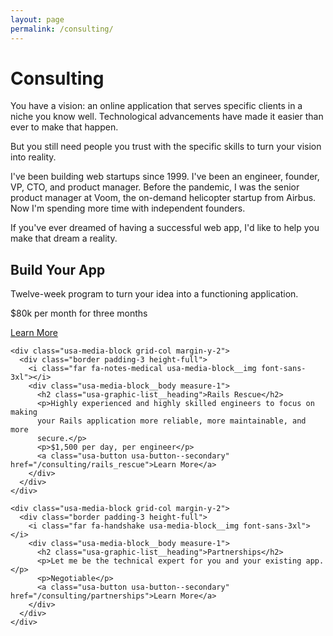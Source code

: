```yaml
---
layout: page
permalink: /consulting/
---
```

# Consulting

You have a vision:
an online application
that serves specific clients
in a niche
you know well.
Technological advancements have made it
easier than ever
to make that happen.

But you still need
people you trust
with the specific skills
to turn your vision
into reality.

I've been building
web startups
since 1999.
I've been an engineer, founder, VP, CTO, and product manager.
Before the pandemic,
I was the senior product manager
at Voom,
the on-demand helicopter startup
from Airbus.
Now I'm spending
more time
with independent founders.

If you've ever dreamed
of having a successful web app,
I'd like
to help
you make
that dream
a reality.

  <div class="grid-row flex-column">
    <div class="usa-media-block grid-col margin-y-2">
      <div class="border padding-3 height-full">
        <i class="far fa-hammer usa-media-block__img font-sans-3xl"></i>
        <div class="usa-media-block__body measure-1">
          <h2 class="usa-graphic-list__heading">Build Your App</h2>
          <p>Twelve-week program to turn your idea into a functioning application.</p>
          <p>$80k per month for three months</p>
          <a class="usa-button usa-button--secondary" href="/consulting/build_your_app">Learn More</a>
        </div>
      </div>
    </div>

    <div class="usa-media-block grid-col margin-y-2">
      <div class="border padding-3 height-full">
        <i class="far fa-notes-medical usa-media-block__img font-sans-3xl"></i>
        <div class="usa-media-block__body measure-1">
          <h2 class="usa-graphic-list__heading">Rails Rescue</h2>
          <p>Highly experienced and highly skilled engineers to focus on making
          your Rails application more reliable, more maintainable, and more
          secure.</p>
          <p>$1,500 per day, per engineer</p>
          <a class="usa-button usa-button--secondary" href="/consulting/rails_rescue">Learn More</a>
        </div>
      </div>
    </div>

    <div class="usa-media-block grid-col margin-y-2">
      <div class="border padding-3 height-full">
        <i class="far fa-handshake usa-media-block__img font-sans-3xl"></i>
        <div class="usa-media-block__body measure-1">
          <h2 class="usa-graphic-list__heading">Partnerships</h2>
          <p>Let me be the technical expert for you and your existing app.</p>
          <p>Negotiable</p>
          <a class="usa-button usa-button--secondary" href="/consulting/partnerships">Learn More</a>
        </div>
      </div>
    </div>
  </div>
